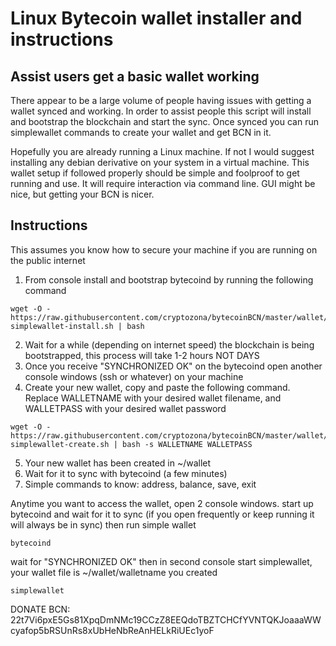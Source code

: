 # Linux Bytecoin wallet installer and instructions
## Assist users get a basic wallet working

There appear to be a large volume of people having issues with getting a wallet synced and working. In order to assist people this script will install and bootstrap the blockchain and start the sync. Once synced you can run simplewallet commands to create your wallet and get BCN in it. 

Hopefully you are already running a Linux machine. If not I would suggest installing any debian derivative on your system in a virtual machine. This wallet setup if followed properly should be simple and foolproof to get running and use. It will require interaction via command line. GUI might be nice, but getting your BCN is nicer.

## Instructions
This assumes you know how to secure your machine if you are running on the public internet

1. From console install and bootstrap bytecoind by running the following command
```
wget -O - https://raw.githubusercontent.com/cryptozona/bytecoinBCN/master/wallet/bytecoin-simplewallet-install.sh | bash
```
2. Wait for a while (depending on internet speed) the blockchain is being bootstrapped, this process will take 1-2 hours NOT DAYS
3. Once you receive "SYNCHRONIZED OK" on the bytecoind open another console windows (ssh or whatever) on your machine
4. Create your new wallet, copy and paste the following command. Replace WALLETNAME with your desired wallet filename, and WALLETPASS with your desired wallet password
```
wget -O - https://raw.githubusercontent.com/cryptozona/bytecoinBCN/master/wallet/bytecoin-simplewallet-create.sh | bash -s WALLETNAME WALLETPASS
```
5. Your new wallet has been created in ~/wallet
6. Wait for it to sync with bytecoind (a few minutes)
7. Simple commands to know: address, balance, save, exit

Anytime you want to access the wallet, open 2 console windows. start up bytecoind and wait for it to sync (if you open frequently or keep running it will always be in sync) then run simple wallet

```
bytecoind
```
wait for "SYNCHRONIZED OK"
then in second console start simplewallet, your wallet file is ~/wallet/walletname you created
```
simplewallet
```

DONATE BCN:
22t7Vi6pxE5Gs81XpqDmNMc19CCzZ8EEQdoTBZTCHCfYVNTQKJoaaaWWcyafop5bRSUnRs8xUbHeNbReAnHELkRiUEc1yoF

